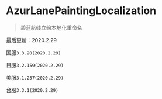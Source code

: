 # AzurLanePaintingLocalization
> 碧蓝航线立绘本地化重命名

最后更新：2020.2.29

国服`3.3.20(2020.2.29)`

日服`3.2.159(2020.2.29)`

美服`3.1.257(2020.2.29)`

台服`3.3.1(2020.2.29)`